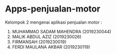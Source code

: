 # Apps-penjualan-motor

Kelompok 2 mengenai aplikasi penjualan motor :
1.	MUHAMMAD SADAM MAHENDRA (2019230044)
2.	MALIK ABDUL AZIZ (2019230026)
3.	FIRMANSAH (2019230019)
4.	FERDI MAULANA AKBAR (2019230119)
